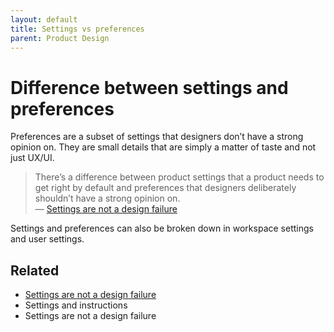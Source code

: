 ```yaml
---
layout: default
title: Settings vs preferences
parent: Product Design
---
```


# Difference between settings and preferences 

Preferences are a subset of settings that designers don’t have a strong opinion on. They are small details that are simply a matter of taste and not just UX/UI.

> There’s a difference between product settings that a product needs to get right by default and preferences that designers deliberately shouldn’t have a strong opinion on.\
> — [Settings are not a design failure](https://linear.app/blog/settings-are-not-a-design-failure)

Settings and preferences can also be broken down in workspace settings and user settings.

## Related
- [Settings are not a design failure](https://linear.app/blog/settings-are-not-a-design-failure)
- Settings and instructions
- Settings are not a design failure

  
